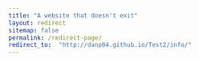 ```yaml
---
title: "A website that doesn't exit"
layout: redirect
sitemap: false
permalink: /redirect-page/
redirect_to:  "http://danp04.github.io/Test2/info/"
---
```

